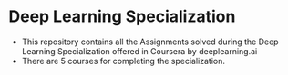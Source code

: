 # Deep Learning Specialization
- This repository contains all the Assignments solved during the Deep Learning Specialization offered in Coursera by deeplearning.ai
- There are 5 courses for completing the specialization.
